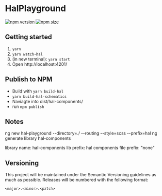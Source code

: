 # HalPlayground

[![npm version](https://badge.fury.io/js/%40hafslundnett%2Fhal-components.svg)](https://badge.fury.io/js/%40hafslundnett%2Fhal-components)
[![npm size](https://badgen.net/bundlephobia/minzip/@hafslundnett/hal-components)](https://bundlephobia.com/result?p=@hafslundnett/hal-components)

## Getting started
1. `yarn`
2. `yarn watch-hal`
3. (in new terminal): `yarn start`
4. Open http://localhost:4201/



## Publish to NPM

- Build with `yarn build-hal`
- `yarn build-hal-schematics `
- Naviagte into dist/hal-components/
- run `npm publish`



## Notes
ng new hal-playground --directory=./ --routing --style=scss --prefix=hal
ng generate library hal-components

library name: hal-components
lib prefix: hal
components file prefix: "none"



## Versioning

This project will be maintained under the Semantic Versioning guidelines as much as possible. Releases will be numbered
with the following format:

`<major>.<minor>.<patch>`
